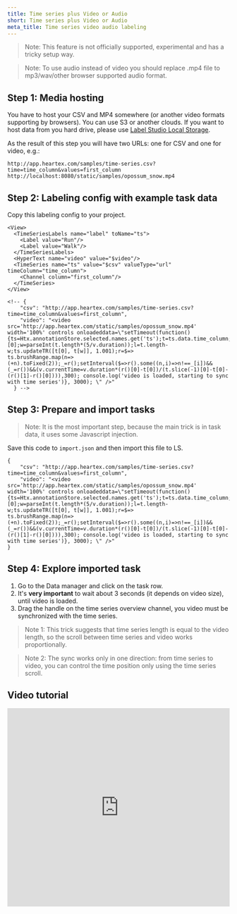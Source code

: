```yaml
---
title: Time series plus Video or Audio
short: Time series plus Video or Audio
meta_title: Time series video audio labeling 
---
```


> Note: This feature is not officially supported, experimental and has a tricky setup way.

> Note: To use audio instead of video you should replace .mp4 file to mp3/wav/other browser supported audio format.      

## Step 1: Media hosting

You have to host your CSV and MP4 somewhere (or another video formats supporting by browsers). You can use S3 
or another clouds. If you want to host data from you hard drive, please use 
[Label Studio Local Storage](http://localhost:4000/guide/storage.html#Local-storage).

As the result of this step you will have two URLs: one for CSV and one for video, e.g.:
```
http://app.heartex.com/samples/time-series.csv?time=time_column&values=first_column
http://localhost:8080/static/samples/opossum_snow.mp4
```

## Step 2: Labeling config with example task data

Copy this labeling config to your project. 

```
<View>
  <TimeSeriesLabels name="label" toName="ts">
    <Label value="Run"/>
    <Label value="Walk"/>
  </TimeSeriesLabels>
  <HyperText name="video" value="$video"/>
  <TimeSeries name="ts" value="$csv" valueType="url" timeColumn="time_column">
    <Channel column="first_column"/>
  </TimeSeries>
</View>

<!-- {
    "csv": "http://app.heartex.com/samples/time-series.csv?time=time_column&values=first_column",
    "video": "<video src='http://app.heartex.com/static/samples/opossum_snow.mp4' width='100%' controls onloadeddata=\"setTimeout(function(){ts=Htx.annotationStore.selected.names.get('ts');t=ts.data.time_column;v=document.getElementsByTagName('video')[0];w=parseInt(t.length*(5/v.duration));l=t.length-w;ts.updateTR([t[0], t[w]], 1.001);r=$=>
ts.brushRange.map(n=>(+n).toFixed(2));_=r();setInterval($=>r().some((n,i)=>n!==_[i])&&(_=r())&&(v.currentTime=v.duration*(r()[0]-t[0])/(t.slice(-1)[0]-t[0]-(r()[1]-r()[0]))),300); console.log('video is loaded, starting to sync with time series')}, 3000); \" />"
  } -->
```

## Step 3: Prepare and import tasks

> Note: It is the most important step, because the main trick is in task data, it uses some Javascript injection.        

Save this code to `import.json` and then import this file to LS.   
```
{
    "csv": "http://app.heartex.com/samples/time-series.csv?time=time_column&values=first_column",
    "video": "<video src='http://app.heartex.com/static/samples/opossum_snow.mp4' width='100%' controls onloadeddata=\"setTimeout(function(){ts=Htx.annotationStore.selected.names.get('ts');t=ts.data.time_column;v=document.getElementsByTagName('video')[0];w=parseInt(t.length*(5/v.duration));l=t.length-w;ts.updateTR([t[0], t[w]], 1.001);r=$=>
ts.brushRange.map(n=>(+n).toFixed(2));_=r();setInterval($=>r().some((n,i)=>n!==_[i])&&(_=r())&&(v.currentTime=v.duration*(r()[0]-t[0])/(t.slice(-1)[0]-t[0]-(r()[1]-r()[0]))),300); console.log('video is loaded, starting to sync with time series')}, 3000); \" />"
}
```


## Step 4: Explore imported task

1. Go to the Data manager and click on the task row.
2. It's <b>very important</b> to wait about 3 seconds (it depends on video size), until video is loaded.
3. Drag the handle on the time series overview channel, you video must be synchronized with the time series.

> Note 1: This trick suggests that time series length is equal to the video length, so the scroll between time series and video works proportionally.

> Note 2: The sync works only in one direction: from time series to video, you can control the time position only using the time series scroll. 


## Video tutorial

<iframe width="100%" height="450vh" src="https://www.youtube.com/embed/fzY1DNPxkdw" title="YouTube video player" frameborder="0" allow="accelerometer; autoplay; clipboard-write; encrypted-media; gyroscope; picture-in-picture" allowfullscreen></iframe>